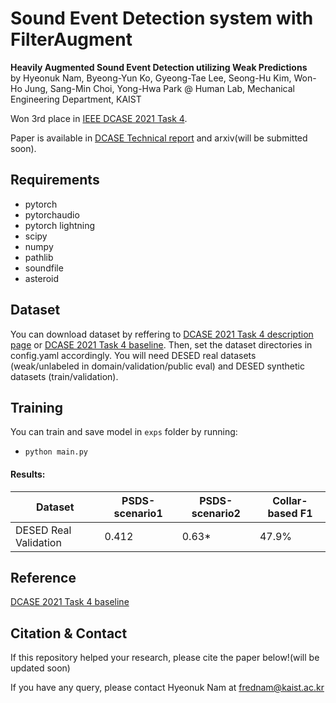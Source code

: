 # Sound Event Detection system with FilterAugment

**Heavily Augmented Sound Event Detection utilizing Weak Predictions**<br>
by Hyeonuk Nam, Byeong-Yun Ko, Gyeong-Tae Lee, Seong-Hu Kim, Won-Ho Jung, Sang-Min Choi, Yong-Hwa Park @ Human Lab, Mechanical Engineering Department, KAIST

Won 3rd place in [IEEE DCASE 2021 Task 4](http://dcase.community/challenge2021/task-sound-event-detection-and-separation-in-domestic-environments-results).

Paper is available in [DCASE Technical report](http://dcase.community/documents/challenge2021/technical_reports/DCASE2021_Nam_41_t4.pdf) and arxiv(will be submitted soon).

## Requirements
- pytorch
- pytorchaudio
- pytorch lightning
- scipy
- numpy
- pathlib
- soundfile
- asteroid

## Dataset
You can download dataset by reffering to [DCASE 2021 Task 4 description page](http://dcase.community/challenge2021/task-sound-event-detection-and-separation-in-domestic-environments) or [DCASE 2021 Task 4 baseline](https://github.com/DCASE-REPO/DESED_task). Then, set the dataset directories in config.yaml accordingly. You will need DESED real datasets (weak/unlabeled in domain/validation/public eval) and DESED synthetic datasets (train/validation).

## Training
You can train and save model in `exps` folder by running:
- `python main.py`

#### Results:

Dataset              | PSDS-scenario1 | PSDS-scenario2 | Collar-based F1
---------------------|----------------|----------------|-----------------
DESED Real Validation| 0.412          | 0.63*          | 47.9%

## Reference
[DCASE 2021 Task 4 baseline](https://github.com/DCASE-REPO/DESED_task)

## Citation & Contact
If this repository helped your research, please cite the paper below!(will be updated soon)

If you have any query, please contact Hyeonuk Nam at frednam@kaist.ac.kr

